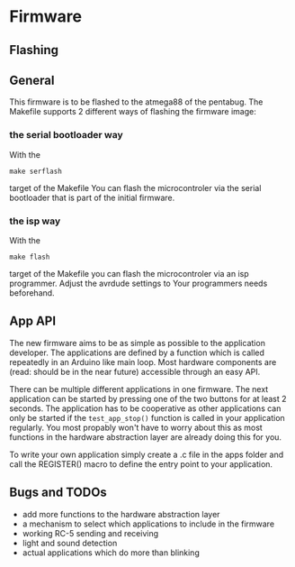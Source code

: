 # Firmware

## Flashing

## General

This firmware is to be flashed to the atmega88 of the pentabug.
The Makefile supports 2 different ways of flashing the firmware image:

### the serial bootloader way

With the

	make serflash

target of the Makefile You can flash the microcontroler via the serial
bootloader that is part of the initial firmware.

### the isp way 

With the

	make flash

target of the Makefile you can flash the microcontroler via an isp programmer.
Adjust the avrdude settings to Your programmers needs beforehand.

## App API

The new firmware aims to be as simple as possible to the application developer.
The applications are defined by a function which is called repeatedly in an
Arduino like main loop. Most hardware components are (read: should be in the
near future) accessible through an easy API.

There can be multiple different applications in one firmware. The next
application can be started by pressing one of the two buttons for at least 2
seconds. The application has to be cooperative as other applications can only
be started if the `test_app_stop()` function is called in your application
regularly. You most propably won't have to worry about this as most functions
in the hardware abstraction layer are already doing this for you.

To write your own application simply create a .c file in the apps folder and
call the REGISTER() macro to define the entry point to your application.

## Bugs and TODOs

* add more functions to the hardware abstraction layer
* a mechanism to select which applications to include in the firmware
* working RC-5 sending and receiving
* light and sound detection
* actual applications which do more than blinking

